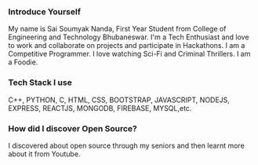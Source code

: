 ### Introduce Yourself
My name is Sai Soumyak Nanda, First Year Student from College of Engineering and Technology Bhubaneswar.
I'm a Tech Enthusiast and love to work and collaborate on projects and participate in Hackathons.
I am a Competitive Programmer.
I love watching Sci-Fi and Criminal Thrillers.
I am a Foodie.
### Tech Stack I use
C++, PYTHON, C, HTML, CSS, BOOTSTRAP, JAVASCRIPT, NODEJS, EXPRESS, REACTJS, MONGODB, FIREBASE, MYSQL,etc.

### How did I discover Open Source?
I discovered about open source through my seniors and then learnt more about it from Youtube.